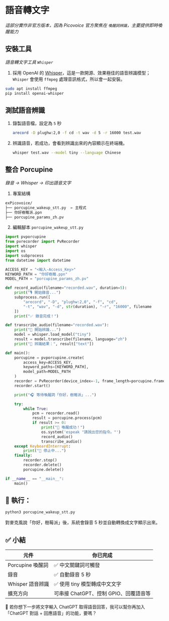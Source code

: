 # 語音轉文字

_這部分實作非官方版本，因為 Picovoice 官方聚焦在 `喚醒詞辨識`，主要提供即時喚醒能力_


## 安裝工具

_語音轉文字工具 `Whisper`_

1. 採用 OpenAI 的 [Whisper](https://github.com/openai/whisper)，這是一款開源、效果極佳的語音辨識模型；`Whisper` 會使用 `ffmpeg` 處理音訊格式，所以會一起安裝。

```bash
sudo apt install ffmpeg
pip install openai-whisper
```

## 測試語音辨識

1. 錄製語音檔，設定為 `5` 秒

    ```bash
    arecord -D plughw:2,0 -f cd -t wav -d 5 -r 16000 test.wav
    ```

2. 辨識語音，若成功，會看到辨識出來的內容顯示在終端機。

    ```bash
    whisper test.wav --model tiny --language Chinese
    ```

## 整合 Porcupine

_錄音 → Whisper → 印出語音文字_

1. 專案結構

```bash
exPicovoice/
├── porcupine_wakeup_stt.py  ← 主程式
├── 你好樹莓派.ppn
├── porcupine_params_zh.pv
```

2. 編輯腳本 `porcupine_wakeup_stt.py`

```python
import pvporcupine
from pvrecorder import PvRecorder
import whisper
import os
import subprocess
from datetime import datetime

ACCESS_KEY = "<輸入-Access_Key>"
KEYWORD_PATH = "你好樹莓.ppn"
MODEL_PATH = "porcupine_params_zh.pv"

def record_audio(filename="recorded.wav", duration=5):
    print("🎙️ 開始錄音...")
    subprocess.run([
        "arecord", "-D", "plughw:2,0", "-f", "cd",
        "-t", "wav", "-d", str(duration), "-r", "16000", filename
    ])
    print("✅ 錄音完成！")

def transcribe_audio(filename="recorded.wav"):
    print("🧠 開始辨識...")
    model = whisper.load_model("tiny")
    result = model.transcribe(filename, language="zh")
    print("📝 辨識結果：", result["text"])

def main():
    porcupine = pvporcupine.create(
        access_key=ACCESS_KEY,
        keyword_paths=[KEYWORD_PATH],
        model_path=MODEL_PATH
    )
    recorder = PvRecorder(device_index=-1, frame_length=porcupine.frame_length)
    recorder.start()

    print("🎧 等待喚醒詞「你好，樹莓派」...")

    try:
        while True:
            pcm = recorder.read()
            result = porcupine.process(pcm)
            if result >= 0:
                print("🚀 喚醒成功！")
                os.system('espeak "請說出您的指令。"')
                record_audio()
                transcribe_audio()
    except KeyboardInterrupt:
        print("🛑 停止中...")
    finally:
        recorder.stop()
        recorder.delete()
        porcupine.delete()

if __name__ == "__main__":
    main()
```



## 🧪 執行：

```bash
python3 porcupine_wakeup_stt.py
```

對麥克風說「你好，樹莓派」後，系統會錄音 5 秒並自動轉換成文字顯示出來。



## ✅ 小結

| 元件            | 你已完成                      |
| - | - |
| Porcupine 喚醒詞 | ✅ 中文關鍵詞可觸發                |
| 錄音            | ✅ 自動錄音 5 秒                |
| Whisper 語音辨識  | ✅ 使用 tiny 模型轉成中文文字        |
| 擴充方向          | 可串接 ChatGPT、控制 GPIO、回覆語音等 |



📩 若你想下一步將文字輸入 ChatGPT 取得語音回答，我可以幫你再加入「ChatGPT 對話 + 回應語音」的功能，要嗎？
